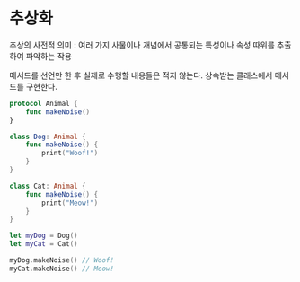 # 추상화 

추상의 사전적 의미 : 여러 가지 사물이나 개념에서 공통되는 특성이나 속성 따위를 추출하여 파악하는 작용

메서드를 선언만 한 후 실제로 수행할 내용들은 적지 않는다.
상속받는 클래스에서 메서드를 구현한다.


```swift
protocol Animal {
    func makeNoise()
}

class Dog: Animal {
    func makeNoise() {
        print("Woof!")
    }
}

class Cat: Animal {
    func makeNoise() {
        print("Meow!")
    }
}

let myDog = Dog()
let myCat = Cat()

myDog.makeNoise() // Woof!
myCat.makeNoise() // Meow!
```